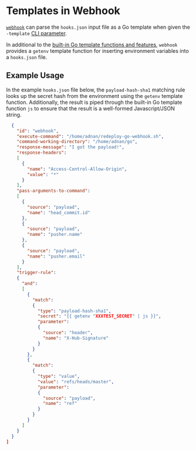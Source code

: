 # Templates in Webhook

[`webhook`][w] can parse the `hooks.json` input file as a Go template when given the `-template` [CLI parameter](Webhook-Parameters.md).

In additional to the [built-in Go template functions and features][tt], `webhook` provides a `getenv` template function for inserting environment variables into a `hooks.json` file.

## Example Usage

In the example `hooks.json` file below, the `payload-hash-sha1` matching rule looks up the secret hash from the environment using the `getenv` template function.
Additionally, the result is piped through the built-in Go template function `js` to ensure that the result is a well-formed Javascript/JSON string.

```json
  {
    "id": "webhook",
    "execute-command": "/home/adnan/redeploy-go-webhook.sh",
    "command-working-directory": "/home/adnan/go",
    "response-message": "I got the payload!",
    "response-headers":
    [
      {
        "name": "Access-Control-Allow-Origin",
        "value": "*"
      }
    ],
    "pass-arguments-to-command":
    [
      {
        "source": "payload",
        "name": "head_commit.id"
      },
      {
        "source": "payload",
        "name": "pusher.name"
      },
      {
        "source": "payload",
        "name": "pusher.email"
      }
    ],
    "trigger-rule":
    {
      "and":
      [
        {
          "match":
          {
            "type": "payload-hash-sha1",
            "secret": "{{ getenv "XXXTEST_SECRET" | js }}",
            "parameter":
            {
              "source": "header",
              "name": "X-Hub-Signature"
            }
          }
        },
        {
          "match":
          {
            "type": "value",
            "value": "refs/heads/master",
            "parameter":
            {
              "source": "payload",
              "name": "ref"
            }
          }
        }
      ]
    }
  }
]

```

[w]: https://github.com/adnanh/webhook
[tt]: https://golang.org/pkg/text/template/
